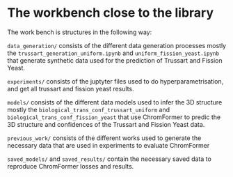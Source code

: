 # The workbench close to the library

The work bench is structures in the following way: 

`data_generation/` consists of the different data generation processes mostly the `trussart_generation_uniform.ipynb` and `uniform_fission_yeast.ipynb` that generate synthetic data used for the prediction of Trussart and Fission Yeast.

`experiments/` consists of the juptyter files used to do hyperparametrisation, and get all trussart and fission yeast results.

`models/` consists of the different data models used to infer the 3D structure mostly the `biological_trans_conf_trussart_uniform` and `biological_trans_conf_fission_yeast` that use ChromFormer to predic the 3D structure and confidences of the Trussart and Fission Yeast data.

`previous_work/` consists of the different works used to generate the necessary data that are used in experiments to evaluate ChromFormer

`saved_models/` and `saved_results/` contain the necessary saved data to reproduce ChromFormer losses and results.
